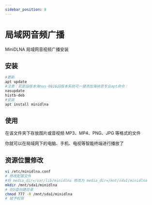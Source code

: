 ```yaml
---
sidebar_position: 8
---
```


# 局域网音频广播

MiniDLNA 局域网音视频广播安装

## 安装

```bash
#更新
apt update
#注意：若是旧版本海nas-0818旧版本系统可一键添加海纳思专业apt命令：
nasupdate
histb-deb
#安装
apt install minidlna
```

## 使用

在该文件夹下存放图片或音视频 MP3、MP4、PNG、JPG 等格式的文件

你就可以在局域网下的电脑、手机、电视等智能终端进行播放了

## 资源位置修改

```bash
vi /etc/minidlna.conf
# 修改配置文件
#将 media_dir=/var/lib/minidlna 修改为 media_dir=/mnt/sda1/minidlna
mkdir /mnt/sda1/minidlna
# 在U盘创建目录
chmod 777 -R /mnt/sda1/minidlna
# 赋予权限
```
